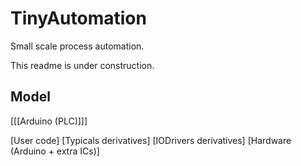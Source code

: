 TinyAutomation
==============

Small scale process automation.

This readme is under construction.

Model
-----

[[[Arduino (PLC)]]]



[User code]
[Typicals derivatives]
[IODrivers derivatives]
[Hardware (Arduino + extra ICs)]
